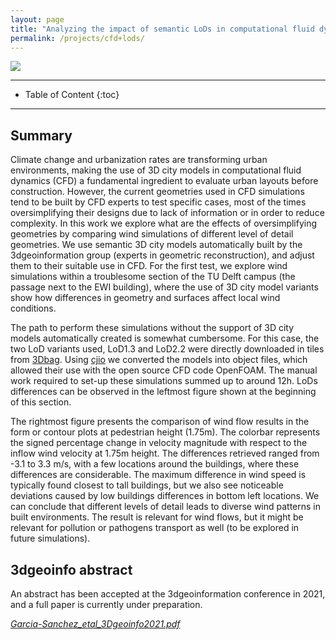 ```yaml
---
layout: page
title: "Analyzing the impact of semantic LoDs in computational fluid dynamic predictions"
permalink: /projects/cfd+lods/
---
```


<div class="row">
  <div class="col-md-12 col-xs-12"><img class="img-responsive" src="{{ "banner.jpg" }}"></div>
</div>

- - -

* Table of Content
{:toc}

- - -

## Summary

Climate change and urbanization rates are transforming urban environments, making the use of 3D city models in computational fluid dynamics (CFD) a fundamental ingredient to evaluate urban layouts before construction. However, the current geometries used in CFD simulations tend to be built by CFD experts to test specific cases, most of the times oversimplifying their designs due to lack of information or in order to reduce complexity. In this work we explore what are the effects of oversimplifying geometries by comparing wind simulations of different level of detail geometries. We use semantic 3D city models automatically built by the 3dgeoinformation group (experts in geometric reconstruction), and adjust them to their suitable use in CFD. For the first test, we explore wind simulations within a troublesome section of the TU Delft campus (the passage next to the EWI building), where the use of 3D city model variants show how differences in geometry and surfaces affect local wind conditions.

The path to perform these simulations without the support of 3D city models automatically created is somewhat cumbersome. For this case, the two LoD variants used, LoD1.3 and LoD2.2 were directly downloaded in tiles from [3Dbag](https://3dbag.nl/en/viewer). Using [cjio](https://github.com/cityjson/cjio) we converted the models into object files, which allowed their use with the open source CFD code OpenFOAM. The manual work required to set-up these simulations summed up to around 12h. LoDs differences can be observed in the leftmost figure shown at the beginning of this section.

The rightmost figure presents the comparison of wind flow results in the form or contour plots at pedestrian height (1.75m). The colorbar represents the signed percentage change in velocity magnitude with respect to the inflow wind velocity at 1.75m height. The differences retrieved ranged from -3.1 to 3.3 m/s, with a few locations around the buildings, where these differences are considerable. The maximum difference in wind speed is typically found closest to tall buildings, but we also see noticeable deviations caused by low buildings differences in bottom left locations. We can conclude that different levels of detail leads to diverse wind patterns in built environments. The result is relevant for wind flows, but it might be relevant for pollution or pathogens transport as well (to be explored in future simulations).


## 3dgeoinfo abstract 
An abstract has been accepted at the 3dgeoinformation conference in 2021, and a full paper is currently under preparation.

<i class="fas fa-file-pdf">
  <a href="3dgeoinfo2021.pdf">Garcia-Sanchez_etal_3Dgeoinfo2021.pdf</a>
</i>



<!---## Final presentation

<div class="row">
  <div class="col-xs-12 col-md-6">
<script async class="speakerdeck-embed" data-id="d46a020b8b75460ca6b8ed9cf7c53582" data-ratio="1.33333333333333" src="//speakerdeck.com/assets/embed.js"></script>
  </div>
</div>
-->
